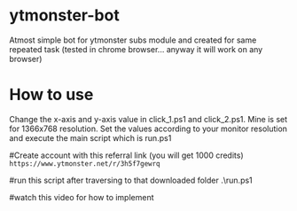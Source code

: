 # ytmonster-bot
Atmost simple bot for ytmonster subs module and created for same repeated task (tested in chrome browser... anyway it will work on any browser)

# How to use
Change the x-axis and y-axis value in click_1.ps1 and click_2.ps1.  Mine is set for 1366x768 resolution.  Set the values according to your monitor resolution and execute the main script which is run.ps1

#Create account with this referral link (you will get 1000 credits)
`https://www.ytmonster.net/r/3h5f7gewrq`

#run this script after traversing to that downloaded folder
.\run.ps1

#watch this video for how to implement
<a></a>





